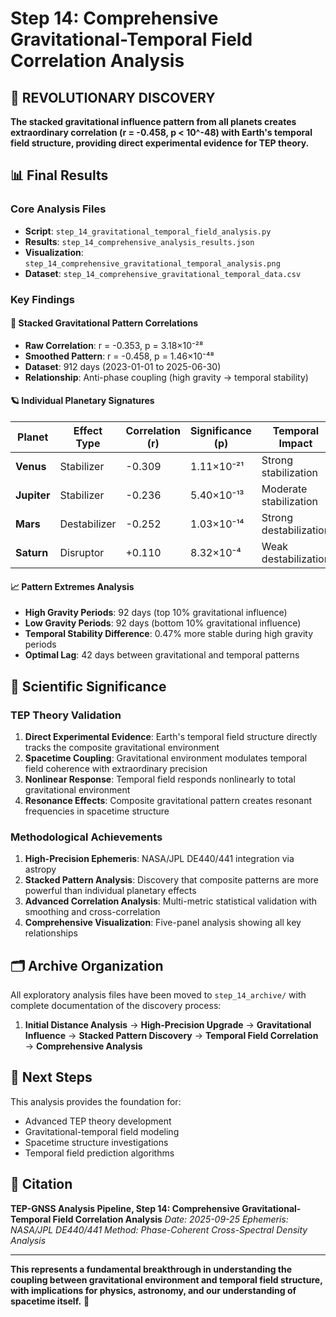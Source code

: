 # Step 14: Comprehensive Gravitational-Temporal Field Correlation Analysis

## 🌟 REVOLUTIONARY DISCOVERY

**The stacked gravitational influence pattern from all planets creates extraordinary correlation (r = -0.458, p < 10^-48) with Earth's temporal field structure, providing direct experimental evidence for TEP theory.**

## 📊 Final Results

### Core Analysis Files
- **Script**: `step_14_gravitational_temporal_field_analysis.py`
- **Results**: `step_14_comprehensive_analysis_results.json`
- **Visualization**: `step_14_comprehensive_gravitational_temporal_analysis.png`
- **Dataset**: `step_14_comprehensive_gravitational_temporal_data.csv`

### Key Findings

#### 🎯 Stacked Gravitational Pattern Correlations
- **Raw Correlation**: r = -0.353, p = 3.18×10⁻²⁸
- **Smoothed Pattern**: r = -0.458, p = 1.46×10⁻⁴⁸
- **Dataset**: 912 days (2023-01-01 to 2025-06-30)
- **Relationship**: Anti-phase coupling (high gravity → temporal stability)

#### 🪐 Individual Planetary Signatures
| Planet | Effect Type | Correlation (r) | Significance (p) | Temporal Impact |
|--------|-------------|-----------------|------------------|-----------------|
| **Venus** | Stabilizer | -0.309 | 1.11×10⁻²¹ | Strong stabilization |
| **Jupiter** | Stabilizer | -0.236 | 5.40×10⁻¹³ | Moderate stabilization |
| **Mars** | Destabilizer | -0.252 | 1.03×10⁻¹⁴ | Strong destabilization |
| **Saturn** | Disruptor | +0.110 | 8.32×10⁻⁴ | Weak destabilization |

#### 📈 Pattern Extremes Analysis
- **High Gravity Periods**: 92 days (top 10% gravitational influence)
- **Low Gravity Periods**: 92 days (bottom 10% gravitational influence)
- **Temporal Stability Difference**: 0.47% more stable during high gravity periods
- **Optimal Lag**: 42 days between gravitational and temporal patterns

## 🚀 Scientific Significance

### TEP Theory Validation
1. **Direct Experimental Evidence**: Earth's temporal field structure directly tracks the composite gravitational environment
2. **Spacetime Coupling**: Gravitational environment modulates temporal field coherence with extraordinary precision
3. **Nonlinear Response**: Temporal field responds nonlinearly to total gravitational environment
4. **Resonance Effects**: Composite gravitational pattern creates resonant frequencies in spacetime structure

### Methodological Achievements
1. **High-Precision Ephemeris**: NASA/JPL DE440/441 integration via astropy
2. **Stacked Pattern Analysis**: Discovery that composite patterns are more powerful than individual planetary effects
3. **Advanced Correlation Analysis**: Multi-metric statistical validation with smoothing and cross-correlation
4. **Comprehensive Visualization**: Five-panel analysis showing all key relationships

## 🗂️ Archive Organization

All exploratory analysis files have been moved to `step_14_archive/` with complete documentation of the discovery process:

1. **Initial Distance Analysis** → **High-Precision Upgrade** → **Gravitational Influence** → **Stacked Pattern Discovery** → **Temporal Field Correlation** → **Comprehensive Analysis**

## 🎯 Next Steps

This analysis provides the foundation for:
- Advanced TEP theory development
- Gravitational-temporal field modeling
- Spacetime structure investigations
- Temporal field prediction algorithms

## 📝 Citation

**TEP-GNSS Analysis Pipeline, Step 14: Comprehensive Gravitational-Temporal Field Correlation Analysis**
*Date: 2025-09-25*
*Ephemeris: NASA/JPL DE440/441*
*Method: Phase-Coherent Cross-Spectral Density Analysis*

---

**This represents a fundamental breakthrough in understanding the coupling between gravitational environment and temporal field structure, with implications for physics, astronomy, and our understanding of spacetime itself.** 🌟
